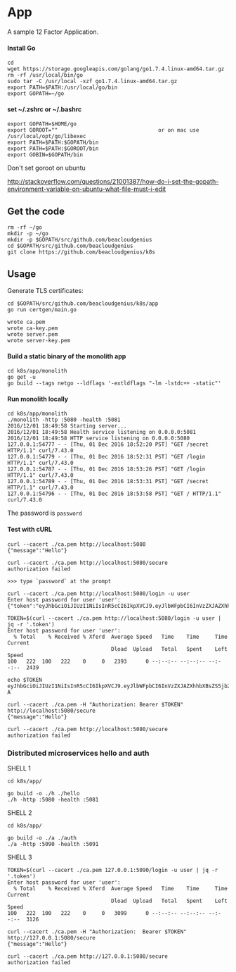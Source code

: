 # App

A sample 12 Factor Application.


#### Install Go

    cd
    wget https://storage.googleapis.com/golang/go1.7.4.linux-amd64.tar.gz
    rm -rf /usr/local/bin/go
    sudo tar -C /usr/local -xzf go1.7.4.linux-amd64.tar.gz
    export PATH=$PATH:/usr/local/go/bin
    export GOPATH=~/go

#### set ~/.zshrc or ~/.bashrc

    export GOPATH=$HOME/go
    export GOROOT=""                                or on mac use /usr/local/opt/go/libexec
    export PATH=$PATH:$GOPATH/bin
    export PATH=$PATH:$GOROOT/bin
    export GOBIN=$GOPATH/bin

Don't set goroot on ubuntu 

http://stackoverflow.com/questions/21001387/how-do-i-set-the-gopath-environment-variable-on-ubuntu-what-file-must-i-edit

## Get the code

    rm -rf ~/go
    mkdir -p ~/go
    mkdir -p $GOPATH/src/github.com/beacloudgenius
    cd $GOPATH/src/github.com/beacloudgenius
    git clone https://github.com/beacloudgenius/k8s

## Usage

Generate TLS certificates:

```
cd $GOPATH/src/github.com/beacloudgenius/k8s/app
go run certgen/main.go
```
```
wrote ca.pem
wrote ca-key.pem
wrote server.pem
wrote server-key.pem
```

#### Build a static binary of the monolith app

    cd k8s/app/monolith
    go get -u
    go build --tags netgo --ldflags '-extldflags "-lm -lstdc++ -static"'

#### Run monolith locally

    cd k8s/app/monolith
    ./monolith -http :5080 -health :5081
    2016/12/01 18:49:58 Starting server...
    2016/12/01 18:49:58 Health service listening on 0.0.0.0:5081
    2016/12/01 18:49:58 HTTP service listening on 0.0.0.0:5080
    127.0.0.1:54777 - - [Thu, 01 Dec 2016 18:52:20 PST] "GET /secret HTTP/1.1" curl/7.43.0
    127.0.0.1:54779 - - [Thu, 01 Dec 2016 18:52:31 PST] "GET /login HTTP/1.1" curl/7.43.0
    127.0.0.1:54787 - - [Thu, 01 Dec 2016 18:53:26 PST] "GET /login HTTP/1.1" curl/7.43.0
    127.0.0.1:54789 - - [Thu, 01 Dec 2016 18:53:31 PST] "GET /secret HTTP/1.1" curl/7.43.0
    127.0.0.1:54796 - - [Thu, 01 Dec 2016 18:53:58 PST] "GET / HTTP/1.1" curl/7.43.0

The password is `password`

#### Test with cURL

```
curl --cacert ./ca.pem http://localhost:5080                                        
{"message":"Hello"}

curl --cacert ./ca.pem http://localhost:5080/secure
authorization failed

>>> type `password` at the prompt

curl --cacert ./ca.pem http://localhost:5080/login -u user
Enter host password for user 'user':
{"token":"eyJhbGciOiJIUzI1NiIsInR5cCI6IkpXVCJ9.eyJlbWFpbCI6InVzZXJAZXhhbXBsZS5jb20iLCJleHAiOjE0ODA5MDg1MDAsImlhdCI6MTQ4MDY0OTMwMCwiaXNzIjoiYXV0aC5zZXJ2aWNlIiwic3ViIjoidXNlciJ9.S5Kap0pzhS9G4kOcEhwhTh1HuzKyBic1QbNsbLt188E"}

TOKEN=$(curl --cacert ./ca.pem http://localhost:5080/login -u user | jq -r '.token')
Enter host password for user 'user':
  % Total    % Received % Xferd  Average Speed   Time    Time     Time  Current
                                 Dload  Upload   Total   Spent    Left  Speed
100   222  100   222    0     0   2393      0 --:--:-- --:--:-- --:--:--  2439

echo $TOKEN
eyJhbGciOiJIUzI1NiIsInR5cCI6IkpXVCJ9.eyJlbWFpbCI6InVzZXJAZXhhbXBsZS5jb20iLCJleHAiOjE0ODA5MDg1MjUsImlhdCI6MTQ4MDY0OTMyNSwiaXNzIjoiYXV0aC5zZXJ2aWNlIiwic3ViIjoidXNlciJ9.JQIsbDRxxai1nxlYjGLfsW6V_Pe19kchJpE0PGP4Z-A

curl --cacert ./ca.pem -H "Authorization: Bearer $TOKEN" http://localhost:5080/secure
{"message":"Hello"}

curl --cacert ./ca.pem http://localhost:5080/secure
authorization failed

```


### Distributed microservices hello and auth


SHELL 1
```
cd k8s/app/

go build -o ./h ./hello
./h -http :5080 -health :5081
```
SHELL 2
```
cd k8s/app/

go build -o ./a ./auth
./a -http :5090 -health :5091
```

SHELL 3
```
TOKEN=$(curl --cacert ./ca.pem 127.0.0.1:5090/login -u user | jq -r '.token')
Enter host password for user 'user':
  % Total    % Received % Xferd  Average Speed   Time    Time     Time  Current
                                 Dload  Upload   Total   Spent    Left  Speed
100   222  100   222    0     0   3099      0 --:--:-- --:--:-- --:--:--  3126

curl --cacert ./ca.pem -H "Authorization:  Bearer $TOKEN" http://127.0.0.1:5080/secure
{"message":"Hello"}

curl --cacert ./ca.pem http://127.0.0.1:5080/secure
authorization failed
```
